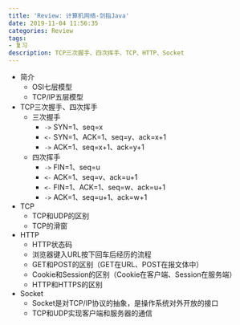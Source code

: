 ```yaml
---
title: 'Review: 计算机网络-剑指Java'
date: 2019-11-04 11:56:35
categories: Review
tags: 
- 复习
description: TCP三次握手、四次挥手、TCP、HTTP、Socket
---
```

<!-- more -->
- 简介
	- OSI七层模型
	- TCP/IP五层模型
- TCP三次握手、四次挥手
	- 三次握手
		- `->` SYN=1、seq=x
		- `<-` SYN=1、ACK=1、seq=y、ack=x+1
		- `->` ACK=1、seq=x+1、ack=y+1
	- 四次挥手
		- `->` FIN=1、seq=u
		- `<-` ACK=1、seq=v、ack=u+1
		- `<-` FIN=1、ACK=1、seq=w、ack=u+1
		- `->` ACK=1、seq=u+1、ack=w+1
- TCP
	- TCP和UDP的区别
	- TCP的滑窗
- HTTP
	- HTTP状态码
	- 浏览器键入URL按下回车后经历的流程
	- GET和POST的区别（GET在URL、POST在报文体中）
	- Cookie和Session的区别（Cookie在客户端、Session在服务端）
	- HTTP和HTTPS的区别
- Socket
	- Socket是对TCP/IP协议的抽象，是操作系统对外开放的接口
	- TCP和UDP实现客户端和服务器的通信